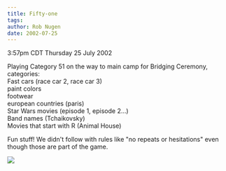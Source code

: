 ```yaml
---
title: Fifty-one
tags: 
author: Rob Nugen
date: 2002-07-25
---
```


<p class=date>3:57pm CDT Thursday 25 July 2002</p>

<p>Playing Category 51 on the way to main camp for Bridging Ceremony,
categories:
<br>Fast cars (race car 2, race car 3)
<br>paint colors 
<br>footwear
<br>european countries (paris)
<br>Star Wars movies (episode 1, episode 2...)
<br>Band names (Tchaikovsky)
<br>Movies that start with R (Animal House)</p>

<p>Fun stuff!  We didn't follow with rules like "no repeats or
hesitations" even though those are part of the game.</p>

<p><img src="/images/rob/wL-ROB.gif"/></p>
